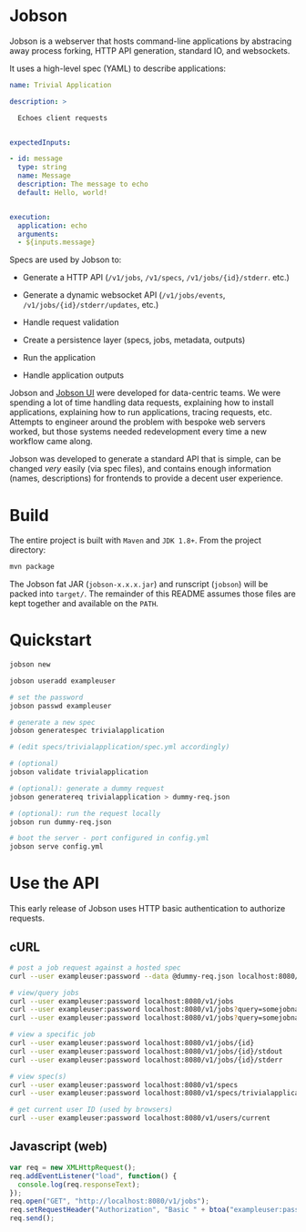# Jobson

Jobson is a webserver that hosts command-line applications by
abstracing away process forking, HTTP API generation, standard
IO, and websockets.

It uses a high-level spec (YAML) to describe applications:

```yaml
name: Trivial Application

description: >

  Echoes client requests


expectedInputs:

- id: message
  type: string
  name: Message
  description: The message to echo
  default: Hello, world!


execution:
  application: echo
  arguments:
  - ${inputs.message}
```

Specs are used by Jobson to:

- Generate a HTTP API (`/v1/jobs`, `/v1/specs`, `/v1/jobs/{id}/stderr`. etc.)

- Generate a dynamic websocket API (`/v1/jobs/events`,
`/v1/jobs/{id}/stderr/updates`, etc.)

- Handle request validation

- Create a persistence layer (specs, jobs, metadata, outputs)

- Run the application

- Handle application outputs

Jobson and [Jobson UI](https://github.com/adamkewley/jobson-ui) were
developed for data-centric teams. We were spending a lot of time 
handling data requests, explaining how to install applications, 
explaining how to run applications, tracing requests, etc. Attempts 
to engineer around the problem with bespoke web servers worked, but 
those systems needed redevelopment every time a new workflow came along. 

Jobson was developed to generate a standard API that is simple, 
can be changed *very* easily (via spec files), and contains enough
information (names, descriptions) for frontends to provide a decent 
user experience.


# Build

The entire project is built with `Maven` and `JDK 1.8+`. From the 
project directory:

```bash
mvn package
```

The Jobson fat JAR (`jobson-x.x.x.jar`) and runscript (`jobson`) will be
packed into `target/`. The remainder of this README assumes those
files are kept together and available on the `PATH`.


# Quickstart

```bash
jobson new

jobson useradd exampleuser

# set the password
jobson passwd exampleuser

# generate a new spec
jobson generatespec trivialapplication

# (edit specs/trivialapplication/spec.yml accordingly)

# (optional)
jobson validate trivialapplication

# (optional): generate a dummy request
jobson generatereq trivialapplication > dummy-req.json

# (optional): run the request locally
jobson run dummy-req.json

# boot the server - port configured in config.yml
jobson serve config.yml
```


# Use the API

This early release of Jobson uses HTTP basic authentication to 
authorize requests.

## cURL

```bash
# post a job request against a hosted spec
curl --user exampleuser:password --data @dummy-req.json localhost:8080/v1/jobs

# view/query jobs
curl --user exampleuser:password localhost:8080/v1/jobs
curl --user exampleuser:password localhost:8080/v1/jobs?query=somejobname
curl --user exampleuser:password localhost:8080/v1/jobs?query=somejobname&page=1&pagesize=10

# view a specific job
curl --user exampleuser:password localhost:8080/v1/jobs/{id}
curl --user exampleuser:password localhost:8080/v1/jobs/{id}/stdout
curl --user exampleuser:password localhost:8080/v1/jobs/{id}/stderr

# view spec(s)
curl --user exampleuser:password localhost:8080/v1/specs
curl --user exampleuser:password localhost:8080/v1/specs/trivialapplication

# get current user ID (used by browsers)
curl --user exampleuser:password localhost:8080/v1/users/current
```

## Javascript (web)

```javascript
var req = new XMLHttpRequest();
req.addEventListener("load", function() {
  console.log(req.responseText);
});
req.open("GET", "http://localhost:8080/v1/jobs");
req.setRequestHeader("Authorization", "Basic " + btoa("exampleuser:password"));
req.send();
```


